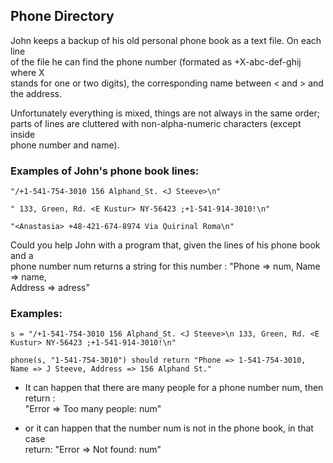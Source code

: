 ## Phone Directory
John keeps a backup of his old personal phone book as a text file. On each line  
of the file he can find the phone number (formated as +X-abc-def-ghij where X  
stands for one or two digits), the corresponding name between < and > and the address.

Unfortunately everything is mixed, things are not always in the same order;  
parts of lines are cluttered with non-alpha-numeric characters (except inside  
phone number and name).

### Examples of John's phone book lines:

    "/+1-541-754-3010 156 Alphand_St. <J Steeve>\n"
    
    " 133, Green, Rd. <E Kustur> NY-56423 ;+1-541-914-3010!\n"
    
    "<Anastasia> +48-421-674-8974 Via Quirinal Roma\n"

Could you help John with a program that, given the lines of his phone book and a  
phone number num returns a string for this number : "Phone => num, Name => name,  
Address => adress"

### Examples:

    s = "/+1-541-754-3010 156 Alphand_St. <J Steeve>\n 133, Green, Rd. <E Kustur> NY-56423 ;+1-541-914-3010!\n"

    phone(s, "1-541-754-3010") should return "Phone => 1-541-754-3010, Name => J Steeve, Address => 156 Alphand St."

* It can happen that there are many people for a phone number num, then return :  
"Error => Too many people: num"

* or it can happen that the number num is not in the phone book, in that case  
return: "Error => Not found: num"

